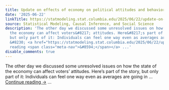 ```yaml
---
title: Update on effects of economy on political attitudes and behavior?
date: '2025-06-22'
linkTitle: https://statmodeling.stat.columbia.edu/2025/06/22/update-on-effects-of-economy-on-political-attitudes-and-behavior/
source: Statistical Modeling, Causal Inference, and Social Science
description: 'The other day we discussed some unresolved issues on how the state of
  the economy can affect voters&#8217; attitudes. Here&#8217;s part of the story,
  but only part of it: Individuals can feel one way even as averages are going in
  &#8230; <a href="https://statmodeling.stat.columbia.edu/2025/06/22/update-on-effects-of-economy-on-political-attitudes-and-behavior/">Continue
  reading <span class="meta-nav">&#8594;</span></a> ...'
disable_comments: true
---
```

The other day we discussed some unresolved issues on how the state of the economy can affect voters&#8217; attitudes. Here&#8217;s part of the story, but only part of it: Individuals can feel one way even as averages are going in &#8230; <a href="https://statmodeling.stat.columbia.edu/2025/06/22/update-on-effects-of-economy-on-political-attitudes-and-behavior/">Continue reading <span class="meta-nav">&#8594;</span></a> ...